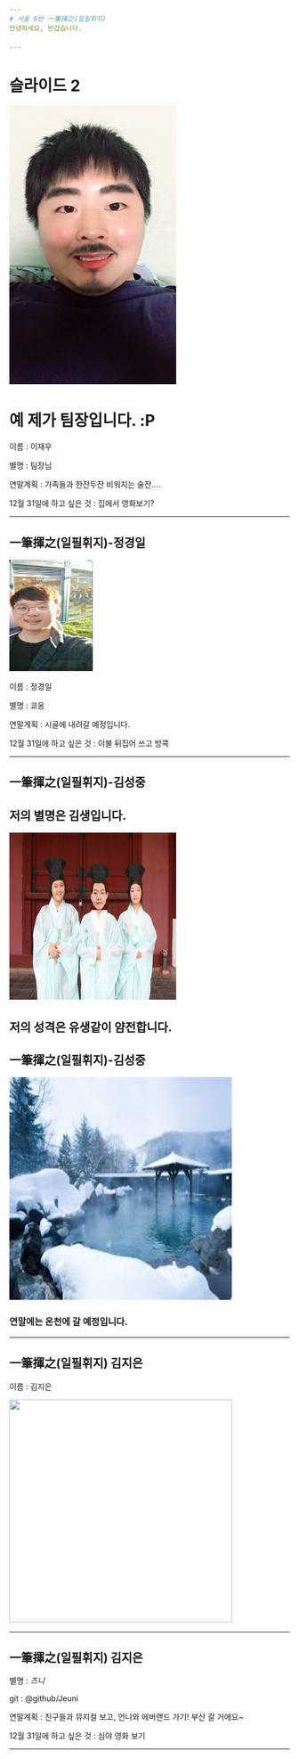 ```yaml
---
# 서울 6반 一筆揮之(일필휘지)
안녕하세요, 반갑습니다.

---
```

# 슬라이드 2

<img src="img/Team_Jang.JPG" width="300" height="500">

# 예 제가 팀장입니다. :P

이름 : 이재우

별명 : 팀장님

연말계획 : 가족들과 한잔두잔 비워지는 술잔....

12월 31일에 하고 싶은 것 : 집에서 영화보기?



---
## 一筆揮之(일필휘지)-정경일
<img src="img/kyooong.jpg" width="150" height="200">

이름 : 정경일

별명 : 쿄옹

연말계획 : 시골에 내려갈 예정입니다.

12월 31일에 하고 싶은 것 : 이불 뒤집어 쓰고 방콕 

---
## 一筆揮之(일필휘지)-김성중

## 저의 별명은 김생입니다.
<img src="img/you1.jpg" width="300" height="300">

저의 성격은 유생같이 얌전합니다.
---
## 一筆揮之(일필휘지)-김성중

<img src="img/onchen.jpg" width="400" height="400">

### 연말에는 온천에 갈 예정입니다.

---
## 一筆揮之(일필휘지) 김지은
이름 : 김지은 

<img src="https://raw.githubusercontent.com/Jeuni/ssafy-6-hotlife/master/img/IMG_0110.JPG" width="400" height="400">

--- 
## 一筆揮之(일필휘지) 김지은
별명 : *즈니*

git : @github/Jeuni

연말계획 : 친구들과 뮤지컬 보고, 언니와 에버랜드 가기! 부산 갈 거에요~

12월 31일에 하고 싶은 것 : 심야 영화 보기

---

